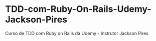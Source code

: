 # TDD-com-Ruby-On-Rails-Udemy-Jackson-Pires
Curso de TDD com Ruby on Rails da Udemy - Instrutor Jackson Pires
